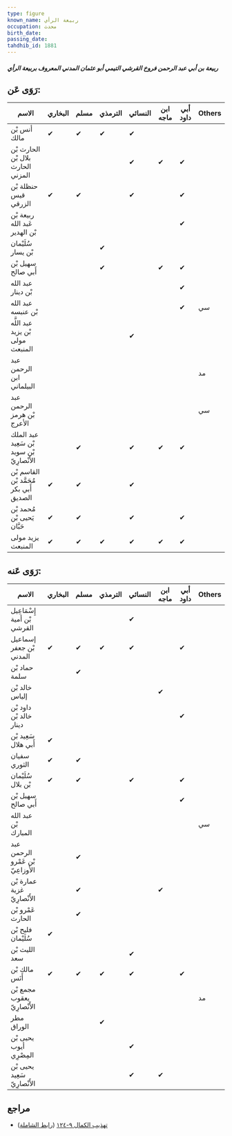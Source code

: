 ```yaml
---
type: figure
known_name: ربيعة الرأي
occupation: محدث
birth_date:
passing_date:
tahdhib_id: 1881
---
```

##### ربيعة بن أبي عبد الرحمن فروخ القرشي التيمي أبو عثمان المدني المعروف بربيعة الرأي

## رَوَى عَن:
| الاسم                                      | البخاري | مسلم | الترمذي | النسائي | ابن ماجه | أبي داود | Others |
| ------------------------------------------ | ------- | ---- | ------- | ------- | -------- | -------- | ------ |
| أنس بْن مالك                               | ✔       | ✔    | ✔       | ✔       |          |          |        |
| الحارث بْن بلال بْن الحارث المزني          |         |      |         | ✔       | ✔        | ✔        |        |
| حنظلة بْن قيس الزرقي                       | ✔       | ✔    |         | ✔       |          | ✔        |        |
| ربيعة بْن عَبد الله بْن الهدير             |         |      |         |         |          | ✔        |        |
| سُلَيْمان بْن يسار                         |         |      | ✔       |         |          |          |        |
| سهيل بْن أَبي صالح                         |         |      | ✔       |         | ✔        | ✔        |        |
| عبد الله بْن دينار                         |         |      |         |         |          | ✔        |        |
| عبد الله بْن عنبسه                         |         |      |         |         |          | ✔        | سي     |
| عبد اللَّه بْن يزيد مولى المنبعث           |         |      |         | ✔       |          |          |        |
| عبد الرحمن ابن البيلماني                   |         |      |         |         |          |          | مد     |
| عبد الرحمن بْن هرمز الأعرج                 |         |      |         |         |          |          | سي     |
| عبد الملك بْن سَعِيد بْن سويد الأَنْصارِيّ |         | ✔    |         | ✔       | ✔        | ✔        |        |
| القاسم بْن مُحَمَّد بْن أَبي بكر الصديق    | ✔       | ✔    |         | ✔       |          |          |        |
| مُحمد بْن يَحيى بْن حَبَّان                | ✔       | ✔    |         | ✔       |          | ✔        |        |
| يزيد مولى المنبعث                          | ✔       | ✔    | ✔       | ✔       | ✔        | ✔        |        |
## رَوَى عَنه:
| الاسم                             | البخاري | مسلم | الترمذي | النسائي | ابن ماجه | أبي داود | Others |
| --------------------------------- | ------- | ---- | ------- | ------- | -------- | -------- | ------ |
| إِسْمَاعِيل بْن أمية القرشي       |         |      |         | ✔       |          |          |        |
| إسماعيل بْن جعفر المدني           | ✔       | ✔    | ✔       | ✔       |          | ✔        |        |
| حماد بْن سلمة                     |         | ✔    |         |         |          |          |        |
| خالد بْن إلياس                    |         |      |         |         | ✔        |          |        |
| داود بْن خالد بْن دينار           |         |      |         |         |          | ✔        |        |
| سَعِيد بْن أَبي هلال              | ✔       |      |         |         |          |          |        |
| سفيان الثوري                      | ✔       | ✔    |         |         |          |          |        |
| سُلَيْمان بْن بلال                | ✔       | ✔    |         | ✔       |          | ✔        |        |
| سهيل بْن أَبي صالح                |         |      |         |         |          | ✔        |        |
| عبد الله بْن المبارك              |         |      |         |         |          |          | سي     |
| عبد الرحمن بْن عَمْرو الأَوزاعِيّ |         | ✔    |         |         |          |          |        |
| عمارة بْن غزية الأَنْصارِيّ       |         | ✔    |         |         | ✔        |          |        |
| عَمْرو بْن الحارث                 |         | ✔    |         |         |          |          |        |
| فليح بْن سُلَيْمان                | ✔       |      |         |         |          |          |        |
| الليث بْن سعد                     |         |      |         | ✔       |          |          |        |
| مالك بْن أَنَس                    | ✔       | ✔    | ✔       | ✔       |          | ✔        |        |
| مجمع بْن يعقوب الأَنْصارِيّ       |         |      |         |         |          |          | مد     |
| مطر الوراق                        |         |      | ✔       |         |          |          |        |
| يحيى بْن أيوب المِصْرِي           |         |      |         | ✔       |          |          |        |
| يحيى بْن سَعِيد الأَنْصارِيّ      |         |      |         | ✔       | ✔        |          |        |
## مراجع
- [تهذيب الكمال ٩-١٢٤](obsidian://open?vault=Tahdhib-al-Kamal&file=Figures/١٨٨١-ربيعة%20بن%20أبي%20عبد%20الرحمن%20فروخ%20القرشي%20التيمي%20أبو%20عثمان%20المدني%20المعروف%20بربيعة%20الرأي) ([رابط الشاملة](https://shamela.ws/book/3722/4364))